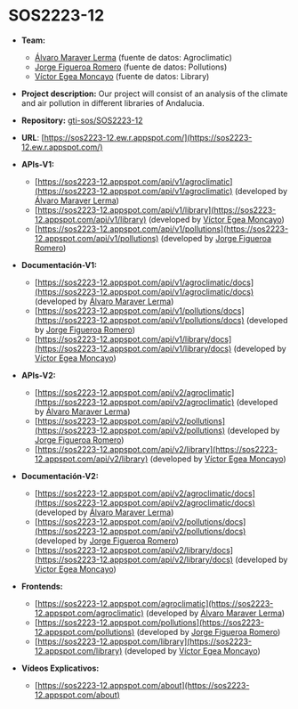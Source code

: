 # SOS2223-12

- **Team:**
   - [Álvaro Maraver Lerma](https://github.com/AlvaroMaraverLerma) (fuente de datos: Agroclimatic)
   - [Jorge Figueroa Romero](https://github.com/jorfigrom) (fuente de datos: Pollutions)
   - [Víctor Egea Moncayo](https://github.com/victoregea) (fuente de datos: Library)

- **Project description:** Our project will consist of an analysis of the climate and air pollution in different libraries of Andalucia.

- **Repository:** [gti-sos/SOS2223-12](https://github.com/gti-sos/SOS2223-12)

- **URL**: [https://sos2223-12.ew.r.appspot.com/](https://sos2223-12.ew.r.appspot.com/)

- **APIs-V1:**
   - [https://sos2223-12.appspot.com/api/v1/agroclimatic](https://sos2223-12.appspot.com/api/v1/agroclimatic) (developed by [Álvaro Maraver Lerma](https://github.com/AlvaroMaraverLerma))
   - [https://sos2223-12.appspot.com/api/v1/library](https://sos2223-12.appspot.com/api/v1/library) (developed by [Víctor Egea Moncayo](https://github.com/victoregea))
   - [https://sos2223-12.appspot.com/api/v1/pollutions](https://sos2223-12.appspot.com/api/v1/pollutions) (developed by [Jorge Figueroa Romero](https://github.com/jorfigrom))

- **Documentación-V1:**
   - [https://sos2223-12.appspot.com/api/v1/agroclimatic/docs](https://sos2223-12.appspot.com/api/v1/agroclimatic/docs) (developed by [Álvaro Maraver Lerma](https://github.com/AlvaroMaraverLerma))
   - [https://sos2223-12.appspot.com/api/v1/pollutions/docs](https://sos2223-12.appspot.com/api/v1/pollutions/docs) (developed by [Jorge Figueroa Romero](https://github.com/jorfigrom))
   - [https://sos2223-12.appspot.com/api/v1/library/docs](https://sos2223-12.appspot.com/api/v1/library/docs) (developed by [Víctor Egea Moncayo](https://github.com/victoregea))

- **APIs-V2:**
   - [https://sos2223-12.appspot.com/api/v2/agroclimatic](https://sos2223-12.appspot.com/api/v2/agroclimatic) (developed by [Álvaro Maraver Lerma](https://github.com/AlvaroMaraverLerma))
   -  [https://sos2223-12.appspot.com/api/v2/pollutions](https://sos2223-12.appspot.com/api/v2/pollutions) (developed by [Jorge Figueroa Romero](https://github.com/jorfigrom))
   -  [https://sos2223-12.appspot.com/api/v2/library](https://sos2223-12.appspot.com/api/v2/library) (developed by [Víctor Egea Moncayo](https://github.com/victoregea))

- **Documentación-V2:**
   - [https://sos2223-12.appspot.com/api/v2/agroclimatic/docs](https://sos2223-12.appspot.com/api/v2/agroclimatic/docs) (developed by [Álvaro Maraver Lerma](https://github.com/AlvaroMaraverLerma))
   - [https://sos2223-12.appspot.com/api/v2/pollutions/docs](https://sos2223-12.appspot.com/api/v2/pollutions/docs) (developed by [Jorge Figueroa Romero](https://github.com/jorfigrom))
   - [https://sos2223-12.appspot.com/api/v2/library/docs](https://sos2223-12.appspot.com/api/v2/library/docs) (developed by [Victor Egea Moncayo](https://github.com/victoregea))

- **Frontends:**
   - [https://sos2223-12.appspot.com/agroclimatic](https://sos2223-12.appspot.com/agroclimatic) (developed by [Álvaro Maraver Lerma](https://github.com/AlvaroMaraverLerma))
   - [https://sos2223-12.appspot.com/pollutions](https://sos2223-12.appspot.com/pollutions) (developed by [Jorge Figueroa Romero](https://github.com/jorfigrom))
   - [https://sos2223-12.appspot.com/library](https://sos2223-12.appspot.com/library) (developed by [Víctor Egea Moncayo](https://github.com/victoregea))

- **Vídeos Explicativos:**
   - [https://sos2223-12.appspot.com/about](https://sos2223-12.appspot.com/about)
